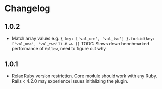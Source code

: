 # Changelog
1.0.2
-----
* Match array values e.g. `{ key: ['val_one', 'val_two'] }.forbid(key: ['val_one', 'val_two']) # => {}` TODO: Slows down benchmarked performance of `#allow`, need to figure out why

1.0.1
-----
* Relax Ruby version restriction. Core module should work with any Ruby. Rails < 4.2.0 may experience issues initializing the plugin.
